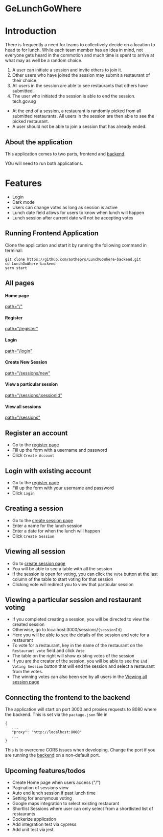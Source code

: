 # GeLunchGoWhere

# Introduction

There is frequently a need for teams to collectively decide on a location to head to for lunch. While each team member has an idea in mind, not everyone gets heard in the commotion and much time is spent to arrive at what may as well be a random choice.

1. A user can initiate a session and invite others to join it.
2. Other users who have joined the session may submit a restaurant of their choice.
3. All users in the session are able to see restaurants that others have submitted.
4. The user who initiated the session is able to end the session.
   tech.gov.sg

- At the end of a session, a restaurant is randomly picked from all submitted restaurants. All users in the session are then able to see the picked restaurant.
- A user should not be able to join a session that has already ended.

## About the application

This application comes to two parts, frontend and
[backend](https://github.com/aothepro/LunchGoWhere-backend).

YOu will need to run both applications.

# Features

- Login
- Dark mode
- Users can change votes as long as session is active
- Lunch date field allows for users to know when lunch will happen
- Lunch session after current date will not be accepting votes

## Running Frontend Application

Clone the application and start it by running the following command in terminal:

```
git clone https://github.com/aothepro/LunchGoWhere-backend.git
cd LunchGoWhere-backend
yarn start
```

## All pages

#### Home page

[path="/"](localhost:3000/)

#### Register

[path="/register"](localhost:3000/)

#### Login

[path="/login"](localhost:3000/login)

#### Create New Session

[path="/sessions/new"](localhost:3000/sessions/new)

#### View a particular session

[path="/sessions/:sessionId"](localhost:3000/sessions/:sessionId)

#### View all sessions

[path="/sessions"](localhost:3000/sessions)

## Register an account

- Go to the [register page](localhost:3000/register)
- Fill up the form with a username and password
- Click `Create Account`

## Login with existing account

- Go to the [register page](localhost:3000/login)
- Fill up the form with your username and password
- Click `Login`

## Creating a session

- Go to the [create session page](localhost:3000/sessions/new)
- Enter a name for the lunch session
- Enter a date for when the lunch will happen
- Click `Create Session`

## Viewing all session

- Go to [create session page](localhost:3000/sessions)
- You will be able to see a table with all the session
- If the session is open for voting, you can click the `Vote` button at the last column of the table to start voting for that session
- Clicking vote will redirect you to view that particular session

## Viewing a particular session and restaurant voting

- If you completed creating a session, you will be directed to view the created session
- Otherwise, go to localhost:3000/sessions/`{sessionId}`
- Here you will be able to see the details of the session and vote for a restaurant
- To vote for a restaurant, key in the name of the restaurant on the `Restaurant vote` field and click `Vote`
- The table on the right will show existing votes of the session
- If you are the creator of the session, you will be able to see the `End Voting Session` button that will end the session and select a restaurant from the votes.
- The winning votes can also been see by all users in the [Viewing all session page](localhost:3000/sessions)

## Connecting the frontend to the backend

The application will start on port 3000 and proxies requests to 8080 where the backend. This is set via the `package.json` file in

```
{
   ...
   "proxy": "http://localhost:8080"
   ...
}
```

This is to overcome CORS issues when developing. Change the port if you are running the [backend](https://github.com/aothepro/LunchGoWhere-backend) on a non-default port.

## Upcoming features/todos

- Create Home page when users access ("/")
- Pagination of sessions view
- Auto end lunch session if past lunch time
- Setting for anonymous voting
- Google maps integration to select existing restaurant
- Shortlist Sessions where user can only select from a shortlisted list of restaurants
- Dockerize application
- Add integration test via cypress
- Add unit test via jest
